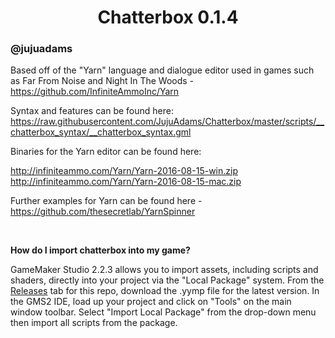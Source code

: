 <h1 align="center">Chatterbox 0.1.4</h1>

### @jujuadams

Based off of the "Yarn" language and dialogue editor used in games such as Far From Noise and Night In The Woods - https://github.com/InfiniteAmmoInc/Yarn

Syntax and features can be found here: https://raw.githubusercontent.com/JujuAdams/Chatterbox/master/scripts/__chatterbox_syntax/__chatterbox_syntax.gml

Binaries for the Yarn editor can be found here:

http://infiniteammo.com/Yarn/Yarn-2016-08-15-win.zip
http://infiniteammo.com/Yarn/Yarn-2016-08-15-mac.zip

Further examples for Yarn can be found here - https://github.com/thesecretlab/YarnSpinner

&nbsp;

**How do I import chatterbox into my game?**

GameMaker Studio 2.2.3 allows you to import assets, including scripts and shaders, directly into your project via the "Local Package" system. From the [Releases](https://github.com/JujuAdams/chatterbox/releases/) tab for this repo, download the .yymp file for the latest version. In the GMS2 IDE, load up your project and click on "Tools" on the main window toolbar. Select "Import Local Package" from the drop-down menu then import all scripts from the package.
